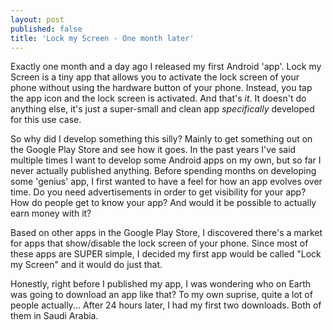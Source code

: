 ```yaml
---
layout: post
published: false
title: 'Lock my Screen - One month later'
---
```


Exactly one month and a day ago I released my first Android 'app'. Lock my Screen is a tiny app that allows you to activate the lock screen of your phone without using the hardware button of your phone. Instead, you tap the app icon and the lock screen is activated. And that's _it_. It doesn't do anything else, it's just a super-small and clean app _specifically_ developed for this use case.

So why did I develop something this silly? Mainly to get something out on the Google Play Store and see how it goes. In the past years I've said multiple times I want to develop some Android apps on my own, but so far I never actually published anything. Before spending months on developing some 'genius' app, I first wanted to have a feel for how an app evolves over time. Do you need advertisements in order to get visibility for your app? How do people get to know your app? And would it be possible to actually earn money with it?

Based on other apps in the Google Play Store, I discovered there's a market for apps that show/disable the lock screen of your phone. Since most of these apps are SUPER simple, I decided my first app would be called "Lock my Screen" and it would do just that.

Honestly, right before I published my app, I was wondering who on Earth was going to download an app like that? To my own suprise, quite a lot of people actually... After 24 hours later, I had my first two downloads. Both of them in Saudi Arabia.